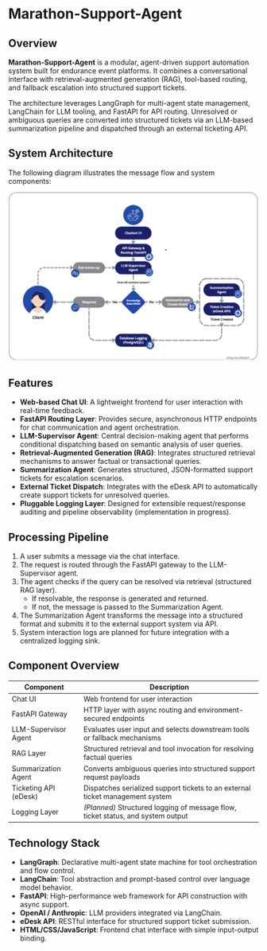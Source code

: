 # Marathon-Support-Agent

## Overview

**Marathon-Support-Agent** is a modular, agent-driven support automation system built for endurance event platforms. It combines a conversational interface with retrieval-augmented generation (RAG), tool-based routing, and fallback escalation into structured support tickets.

The architecture leverages LangGraph for multi-agent state management, LangChain for LLM tooling, and FastAPI for API routing. Unresolved or ambiguous queries are converted into structured tickets via an LLM-based summarization pipeline and dispatched through an external ticketing API.

## System Architecture

The following diagram illustrates the message flow and system components:

![System Architecture](img/pipeline.png)

## Features

- **Web-based Chat UI**: A lightweight frontend for user interaction with real-time feedback.
- **FastAPI Routing Layer**: Provides secure, asynchronous HTTP endpoints for chat communication and agent orchestration.
- **LLM-Supervisor Agent**: Central decision-making agent that performs conditional dispatching based on semantic analysis of user queries.
- **Retrieval-Augmented Generation (RAG)**: Integrates structured retrieval mechanisms to answer factual or transactional queries.
- **Summarization Agent**: Generates structured, JSON-formatted support tickets for escalation scenarios.
- **External Ticket Dispatch**: Integrates with the eDesk API to automatically create support tickets for unresolved queries.
- **Pluggable Logging Layer**: Designed for extensible request/response auditing and pipeline observability (implementation in progress).

## Processing Pipeline

1. A user submits a message via the chat interface.
2. The request is routed through the FastAPI gateway to the LLM-Supervisor agent.
3. The agent checks if the query can be resolved via retrieval (structured RAG layer).
   - If resolvable, the response is generated and returned.
   - If not, the message is passed to the Summarization Agent.
4. The Summarization Agent transforms the message into a structured format and submits it to the external support system via API.
5. System interaction logs are planned for future integration with a centralized logging sink.

## Component Overview

| Component             | Description                                                                      |
| --------------------- | -------------------------------------------------------------------------------- |
| Chat UI               | Web frontend for user interaction                                                |
| FastAPI Gateway       | HTTP layer with async routing and environment-secured endpoints                  |
| LLM-Supervisor Agent  | Evaluates user input and selects downstream tools or fallback mechanisms         |
| RAG Layer             | Structured retrieval and tool invocation for resolving factual queries           |
| Summarization Agent   | Converts ambiguous queries into structured support request payloads              |
| Ticketing API (eDesk) | Dispatches serialized support tickets to an external ticket management system    |
| Logging Layer         | _(Planned)_ Structured logging of message flow, ticket status, and system output |

## Technology Stack

- **LangGraph**: Declarative multi-agent state machine for tool orchestration and flow control.
- **LangChain**: Tool abstraction and prompt-based control over language model behavior.
- **FastAPI**: High-performance web framework for API construction with async support.
- **OpenAI / Anthropic**: LLM providers integrated via LangChain.
- **eDesk API**: RESTful interface for structured support ticket submission.
- **HTML/CSS/JavaScript**: Frontend chat interface with simple input-output binding.
